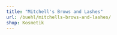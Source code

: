 ```yaml
---
title: "Mitchell's Brows and Lashes"
url: /buehl/mitchells-brows-and-lashes/
shop: Kosmetik
---
```

